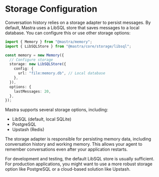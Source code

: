 # Storage Configuration

Conversation history relies on a storage adapter to persist messages. By default, Mastra uses a LibSQL store that saves messages to a local database. You can configure this or use other storage options:

```typescript
import { Memory } from "@mastra/memory";
import { LibSQLStore } from "@mastra/core/storage/libsql";

const memory = new Memory({
  // Configure storage
  storage: new LibSQLStore({
    config: {
      url: "file:memory.db", // Local database
    },
  }),
  options: {
    lastMessages: 20,
  },
});
```

Mastra supports several storage options, including:

- LibSQL (default, local SQLite)
- PostgreSQL
- Upstash (Redis)

The storage adapter is responsible for persisting memory data, including conversation history and working memory. This allows your agent to remember conversations even after your application restarts.

For development and testing, the default LibSQL store is usually sufficient. For production applications, you might want to use a more robust storage option like PostgreSQL or a cloud-based solution like Upstash.
